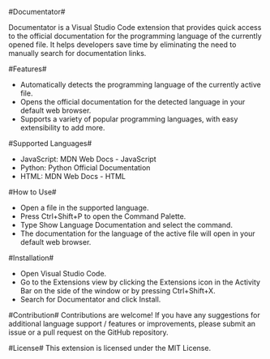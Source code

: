 #Documentator#

Documentator is a Visual Studio Code extension that provides quick access to the official documentation for the programming language of the currently opened file. It helps developers save time by eliminating the need to manually search for documentation links.

#Features#

- Automatically detects the programming language of the currently active file.
- Opens the official documentation for the detected language in your default web browser.
- Supports a variety of popular programming languages, with easy extensibility to add more.

#Supported Languages#

- JavaScript: MDN Web Docs - JavaScript
- Python: Python Official Documentation
- HTML: MDN Web Docs - HTML

#How to Use#
- Open a file in the supported language.
- Press Ctrl+Shift+P to open the Command Palette.
- Type Show Language Documentation and select the command.
- The documentation for the language of the active file will open in your default web browser.

#Installation#
- Open Visual Studio Code.
- Go to the Extensions view by clicking the Extensions icon in the Activity Bar on the side of the window or by pressing Ctrl+Shift+X.
- Search for Documentator and click Install.

#Contribution#
Contributions are welcome! If you have any suggestions for additional language support / features or improvements, please submit an issue or a pull request on the GitHub repository.

#License#
This extension is licensed under the MIT License. 